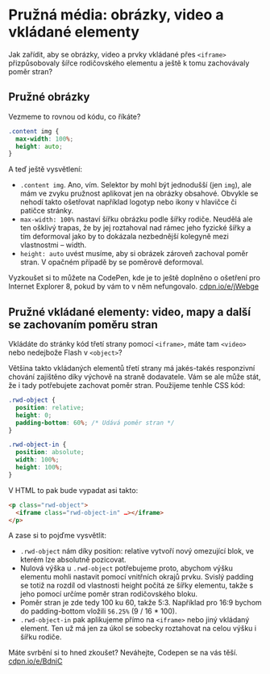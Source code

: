 # Pružná média: obrázky, video a vkládané elementy

Jak zařídit, aby se obrázky, video a prvky vkládané přes `<iframe>` přizpůsobovaly šířce rodičovského elementu a ještě k tomu zachovávaly poměr stran?

## Pružné obrázky

Vezmeme to rovnou od kódu, co říkáte?

```css
.content img {
  max-width: 100%;
  height: auto;
}
```

A teď ještě vysvětlení:

* `.content img`. Ano, vím. Selektor by mohl být jednodušší (jen `img`), ale mám ve zvyku pružnost aplikovat jen na obrázky obsahové. Obvykle se nehodí takto ošetřovat například logotyp nebo ikony v hlavičce či patičce stránky.
* `max-width: 100%` nastaví šířku obrázku podle šířky rodiče. Neudělá ale ten ošklivý trapas, že by jej roztahoval nad rámec jeho fyzické šířky a tím deformoval jako by to dokázala nezbednější kolegyně mezi vlastnostmi – width.
* `height: auto` uvést musíme, aby si obrázek zároveň zachoval poměr stran. V opačném případě by se poměrově deformoval.

Vyzkoušet si to můžete na CodePen, kde je to ještě doplněno o ošetření pro Internet Explorer 8, pokud by vám to v něm nefungovalo. [cdpn.io/e/jWebge](http://codepen.io/machal/pen/jWebge)


## Pružné vkládané elementy: video, mapy a další se zachovaním poměru stran

Vkládáte do stránky kód třetí strany pomocí `<iframe>`, máte tam `<video>` nebo nedejbože Flash v `<object>`?

Většina takto vkládaných elementů třetí strany má jakés-takés responzivní chování zajištěno díky výchově na straně dodavatele. Vám se ale může stát, že i tady potřebujete zachovat poměr stran. Použijeme tenhle CSS kód:

```css
.rwd-object {
  position: relative;
  height: 0;
  padding-bottom: 60%; /* Udává poměr stran */
}

.rwd-object-in {
  position: absolute;
  width: 100%;
  height: 100%;
}
```

V HTML to pak bude vypadat asi takto:

```html
<p class="rwd-object">
  <iframe class="rwd-object-in" …></iframe>
</p>
```

A zase si to pojďme vysvětlit:

* `.rwd-object` nám díky position: relative vytvoří nový omezující blok, ve kterém lze absolutně pozicovat.
* Nulová výška u `.rwd-object` potřebujeme proto, abychom výšku elementu mohli nastavit pomocí vnitřních okrajů prvku. Svislý padding se totiž na rozdíl od vlastnosti height počítá ze šířky elementu, takže s jeho pomocí určíme poměr stran rodičovského bloku.
* Poměr stran je zde tedy 100 ku 60, takže 5:3. Například pro 16:9 bychom do padding-bottom vložili `56.25%` (9 / 16 * 100).
* `.rwd-object-in` pak aplikujeme přímo na `<iframe>` nebo jiný vkládaný element. Ten už má jen za úkol se sobecky roztahovat na celou výšku i šířku rodiče.

Máte svrbění si to hned zkoušet?  Neváhejte, Codepen se na vás těší. [cdpn.io/e/BdniC](http://codepen.io/machal/pen/BdniC)
